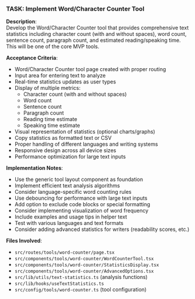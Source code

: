 ### TASK: Implement Word/Character Counter Tool

**Description**:  
Develop the Word/Character Counter tool that provides comprehensive text statistics including character count (with and without spaces), word count, sentence count, paragraph count, and estimated reading/speaking time. This will be one of the core MVP tools.

**Acceptance Criteria**:  
- Word/Character Counter tool page created with proper routing
- Input area for entering text to analyze
- Real-time statistics updates as user types
- Display of multiple metrics:
  - Character count (with and without spaces)
  - Word count
  - Sentence count
  - Paragraph count
  - Reading time estimate
  - Speaking time estimate
- Visual representation of statistics (optional charts/graphs)
- Copy statistics as formatted text or CSV
- Proper handling of different languages and writing systems
- Responsive design across all device sizes
- Performance optimization for large text inputs

**Implementation Notes**:  
- Use the generic tool layout component as foundation
- Implement efficient text analysis algorithms
- Consider language-specific word counting rules
- Use debouncing for performance with large text inputs
- Add option to exclude code blocks or special formatting
- Consider implementing visualization of word frequency
- Include examples and usage tips in helper text
- Test with various languages and text formats
- Consider adding advanced statistics for writers (readability scores, etc.)

**Files Involved**:
- `src/routes/tools/word-counter/page.tsx`
- `src/components/tools/word-counter/WordCounterTool.tsx`
- `src/components/tools/word-counter/StatisticsDisplay.tsx`
- `src/components/tools/word-counter/AdvancedOptions.tsx`
- `src/lib/utils/text-statistics.ts` (analysis functions)
- `src/lib/hooks/useTextStatistics.ts`
- `src/config/tools/word-counter.ts` (tool configuration)
